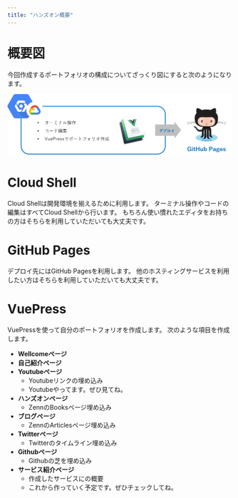 ```yaml
---
title: "ハンズオン概要"
---
```


# 概要図

今回作成するポートフォリオの構成についてざっくり図にすると次のようになります。

![](https://github.com/wataru72v/zenn/raw/main/books/wataru72v-vuepress-portfolio/image/design.png)

# Cloud Shell

Cloud Shellは開発環境を揃えるために利用します。
ターミナル操作やコードの編集はすべてCloud Shellから行います。
もちろん使い慣れたエディタをお持ちの方はそちらを利用していただいても大丈夫です。

# GitHub Pages

デプロイ先にはGitHub Pagesを利用します。
他のホスティングサービスを利用したい方はそちらを利用していただいても大丈夫です。

# VuePress

VuePressを使って自分のポートフォリオを作成します。
次のような項目を作成します。

- **Wellcomeページ**
- **自己紹介ページ**
- **Youtubeページ**
	- Youtubeリンクの埋め込み
	- Youtubeやってます。ぜひ見てね。
- **ハンズオンページ**
	- ZennのBooksページ埋め込み
- **ブログページ**
	- ZennのArticlesページ埋め込み
- **Twitterページ**
	- Twitterのタイムライン埋め込み
- **Githubページ**
	- Githubの芝を埋め込み
- **サービス紹介ページ**
	- 作成したサービスにの概要
	- これから作っていく予定です。ぜひチェックしてね。